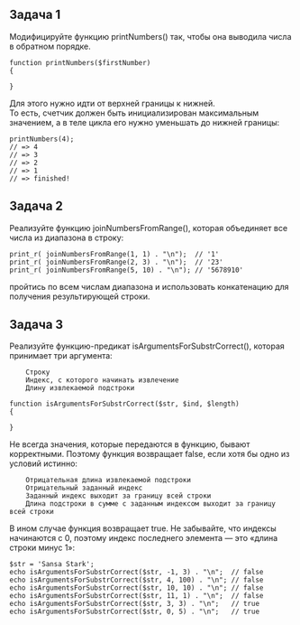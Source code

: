 ## Задача 1
Модифицируйте функцию printNumbers() так, чтобы она выводила числа в обратном порядке.  
```
function printNumbers($firstNumber)
{

}
```
Для этого нужно идти от верхней границы к нижней.   
То есть, счетчик должен быть инициализирован максимальным значением, а в теле цикла его нужно уменьшать до нижней границы:
```
printNumbers(4);
// => 4
// => 3
// => 2
// => 1
// => finished!
```

## Задача 2

Реализуйте функцию joinNumbersFromRange(), 
которая объединяет все числа из диапазона в строку:
```
print_r( joinNumbersFromRange(1, 1) . "\n");  // '1'
print_r( joinNumbersFromRange(2, 3) . "\n");  // '23'
print_r( joinNumbersFromRange(5, 10) . "\n"); // '5678910'
```
пройтись по всем числам диапазона и использовать конкатенацию для получения результирующей строки.

## Задача 3

Реализуйте функцию-предикат isArgumentsForSubstrCorrect(), которая принимает три аргумента:
```
    Строку
    Индекс, с которого начинать извлечение
    Длину извлекаемой подстроки
```
```
function isArgumentsForSubstrCorrect($str, $ind, $length)
{

}
```
Не всегда значения, которые передаются в функцию, бывают корректными. Поэтому функция возвращает false, если хотя бы одно из условий истинно:
```
    Отрицательная длина извлекаемой подстроки
    Отрицательный заданный индекс
    Заданный индекс выходит за границу всей строки
    Длина подстроки в сумме с заданным индексом выходит за границу всей строки
```
В ином случае функция возвращает true.
Не забывайте, что индексы начинаются с 0, поэтому индекс последнего элемента — это «длина строки минус 1»:
```
$str = 'Sansa Stark';
echo isArgumentsForSubstrCorrect($str, -1, 3) . "\n";  // false
echo isArgumentsForSubstrCorrect($str, 4, 100) . "\n"; // false
echo isArgumentsForSubstrCorrect($str, 10, 10) . "\n"; // false
echo isArgumentsForSubstrCorrect($str, 11, 1) . "\n";  // false
echo isArgumentsForSubstrCorrect($str, 3, 3) . "\n";   // true
echo isArgumentsForSubstrCorrect($str, 0, 5) . "\n";   // true
```
